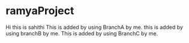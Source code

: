 # ramyaProject
Hi this is sahithi
This is added by using BranchA by me.
this is added by using branchB by me.
This is added by using BranchC by me.

